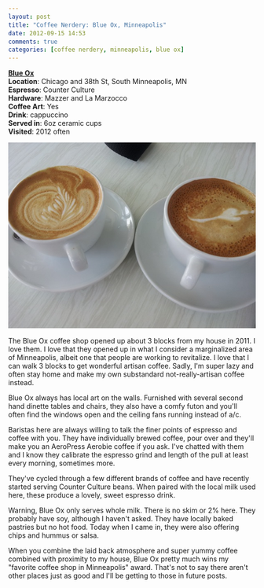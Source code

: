 ```yaml
---
layout: post
title: "Coffee Nerdery: Blue Ox, Minneapolis"
date: 2012-09-15 14:53
comments: true
categories: [coffee nerdery, minneapolis, blue ox]
---
```

**[Blue Ox](http://blueoxcoffeecompany.com)**  
**Location**: Chicago and 38th St, South Minneapolis, MN  
**Espresso**: Counter Culture   
**Hardware**: Mazzer and La Marzocco  
**Coffee Art**: Yes  
**Drink**: cappuccino  
**Served in**: 6oz ceramic cups  
**Visited**: 2012 often    

<img src="/images/blueox.jpg">

The Blue Ox coffee shop opened up about 3 blocks from my house in 2011.  I love
them. I love that they opened up in what I consider a marginalized area of
Minneapolis, albeit one that people are working to revitalize. I love that
I can walk 3 blocks to get wonderful artisan coffee. Sadly, I'm super lazy and
often stay home and make my own substandard not-really-artisan coffee instead. 

Blue Ox always has local art on the walls. Furnished with several second hand
dinette tables and chairs, they also have a comfy futon and you'll often find
the windows open and the ceiling fans running instead of a/c.

Baristas here are always willing to talk the finer points of espresso and
coffee with you.  They have individually brewed coffee, pour over and they'll
make you an AeroPress Aerobie coffee if you ask.  I've chatted with them and
I know they calibrate the espresso grind and length of the pull at least every
morning, sometimes more. 

They've cycled through a few different brands of coffee and have recently
started serving Counter Culture beans. When paired with the local milk used
here, these produce a lovely, sweet  espresso drink. 

Warning, Blue Ox only serves whole milk.  There is no skim or 2% here. They
probably have soy, although I haven't asked.  They have locally baked pastries
but no hot food. Today when I came in, they were also offering chips and hummus
or salsa.

When you combine the laid back atmosphere and super yummy coffee combined with
proximity to my house, Blue Ox pretty much wins my "favorite coffee shop in
Minneapolis" award.  That's not to say there aren't other places just as good
and I'll be getting to those in future posts.
